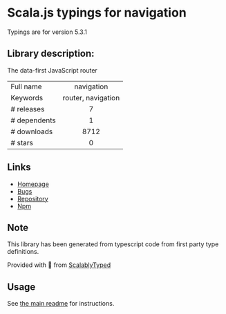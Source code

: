 
# Scala.js typings for navigation

Typings are for version 5.3.1

## Library description:
The data-first JavaScript router

|                    |                 |
| ------------------ | :-------------: |
| Full name          | navigation |
| Keywords           | router, navigation |
| # releases         | 7 |
| # dependents       | 1 |
| # downloads        | 8712 |
| # stars            | 0 |

## Links
- [Homepage](http://grahammendick.github.io/navigation/)
- [Bugs](https://github.com/grahammendick/navigation/issues)
- [Repository](https://github.com/grahammendick/navigation)
- [Npm](https://www.npmjs.com/package/navigation)
    


## Note
This library has been generated from typescript code from first party type definitions.

Provided with :purple_heart: from [ScalablyTyped](https://github.com/oyvindberg/ScalablyTyped)

## Usage
See [the main readme](../../readme.md) for instructions.


